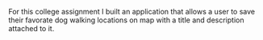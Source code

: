 For this college assignment I built an application that allows a user to save their favorate dog walking locations
on map with a title and description attached to it. 
